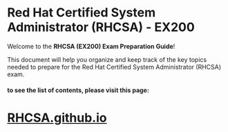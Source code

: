 # Red Hat Certified System Administrator (RHCSA) - EX200

Welcome to the **RHCSA (EX200) Exam Preparation Guide**!

This document will help you organize and keep track of the key topics needed to prepare for the Red Hat Certified System Administrator (RHCSA) exam.


#### to see the list of contents, please visit this page:
# [RHCSA.github.io](https://RHCSA.github.io)
